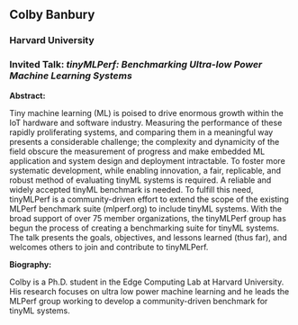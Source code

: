 ## Colby Banbury

### Harvard University

### Invited Talk:  *tinyMLPerf: Benchmarking Ultra-low Power Machine Learning Systems*

**Abstract:**

Tiny machine learning (ML) is poised to drive enormous growth within the IoT hardware and software industry. Measuring the performance of these rapidly proliferating systems, and comparing them in a meaningful way presents a considerable challenge; the complexity and dynamicity of the field obscure the measurement of progress and make embedded ML application and system design and deployment intractable. To foster more systematic development, while enabling innovation, a fair, replicable, and robust method of evaluating tinyML systems is required. A reliable and widely accepted tinyML benchmark is needed. To fulfill this need, tinyMLPerf is a community-driven effort to extend the scope of the existing MLPerf benchmark suite (mlperf.org) to include tinyML systems. With the broad support of over 75 member organizations, the tinyMLPerf group has begun the process of creating a benchmarking suite for tinyML systems. The talk presents the goals, objectives, and lessons learned (thus far), and welcomes others to join and contribute to tinyMLPerf.

**Biography:**

Colby is a Ph.D. student in the Edge Computing Lab at Harvard University. His research focuses on ultra low power machine learning and he leads the MLPerf group working to develop a community-driven benchmark for tinyML systems.
 
